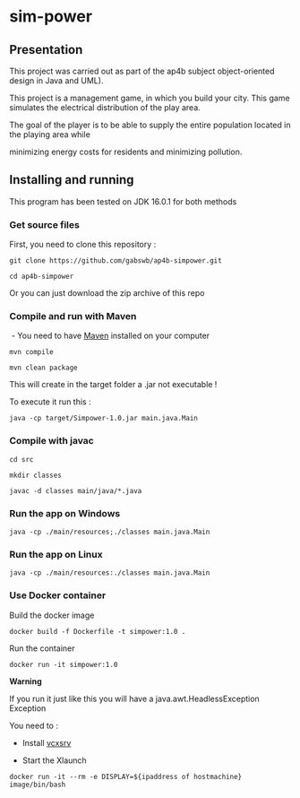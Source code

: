 # sim-power

## Presentation

This project was carried out as part of the ap4b subject object-oriented design in Java and UML).

This project is a management game, in which you build your city. This game simulates the electrical distribution of the play area.

The goal of the player is to be able to supply the entire population located in the playing area while

minimizing energy costs for residents and minimizing pollution.

## Installing and running

This program has been tested on JDK 16.0.1 for both methods

### Get source files

First, you need to clone this repository :

```
git clone https://github.com/gabswb/ap4b-simpower.git

cd ap4b-simpower
```

Or you can just download the zip archive of this repo

### Compile and run with Maven

 - You need to have [Maven](https://maven.apache.org/download.cgi) installed on your computer

```
mvn compile

mvn clean package
```

This will create in the target folder a .jar not executable !

To execute it run this :

```
java -cp target/Simpower-1.0.jar main.java.Main
```

### Compile with javac

```
cd src

mkdir classes

javac -d classes main/java/*.java
```

### Run the app on Windows

```
java -cp ./main/resources;./classes main.java.Main
```

### Run the app on Linux

```
java -cp ./main/resources:./classes main.java.Main
```

### Use Docker container

Build the docker image

```
docker build -f Dockerfile -t simpower:1.0 .
```

Run the container

```
docker run -it simpower:1.0
```

**Warning**

If you run it just like this you will have a java.awt.HeadlessException Exception

You need to :

- Install [vcxsrv](https://sourceforge.net/projects/vcxsrv/)
  
- Start the Xlaunch
  

```
docker run -it --rm -e DISPLAY=${ipaddress of hostmachine} image/bin/bash
```
